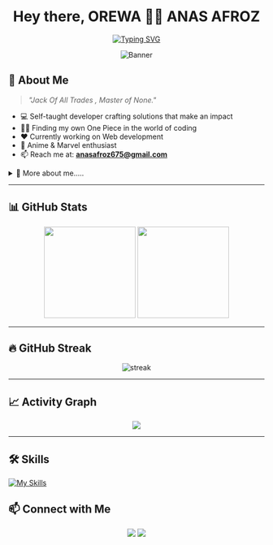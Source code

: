<div align="center">
  
# Hey there, OREWA 👨‍💻 ANAS AFROZ 

[![Typing SVG](https://readme-typing-svg.demolab.com?font=JetBrains+Mono&weight=600&size=22&pause=1000&color=00F7FF&center=true&vCenter=true&random=false&width=600&lines=Passionate+Developer+%F0%9F%92%BB;Anime+Enthusiast+%F0%9F%8E%AD;Turning+dreams+into+reality+%F0%9F%92%A1)](https://git.io/typing-svg)

![Banner](https://capsule-render.vercel.app/api?type=waving&color=gradient&height=200&section=header&text=Developer%20|%20AI%20Enthusiast&fontSize=50&fontAlignY=35&animation=fadeIn)

</div>

## 🚀 About Me

> *"Jack Of All Trades , Master of None."*

- 💻 Self-taught developer crafting solutions that make an impact  
- 🏴‍☠️ Finding my own One Piece in the world of coding  
- ❤️ Currently working on Web development  
- 🎥 Anime & Marvel enthusiast  
- 📫 Reach me at: **anasafroz675@gmail.com**

<details>
<summary>👀 More about me.....</summary>

<div align="center">

| 💻 **Tech Stack** | 🎭 **Fav club**  | 🧠 **Current Focus** |
|:-----------------:|:-------------------:|:--------------------:|
| Python            | FC Barcelona        | Web Development      |
| C++               | Real Madrid         | Data Science         |
| DSA               | Man City            | Neural Networks      |

</div>

> "The only way to do great work is to love what you do." - Steve Jobs

</details>

---

## 📊 GitHub Stats

<div align="center">
  <img height="180em" src="https://github-readme-stats.vercel.app/api?username=ANASAFROZ&show_icons=true&theme=tokyonight&include_all_commits=true&count_private=true&border_radius=15" />
  <img height="180em" src="https://github-readme-stats.vercel.app/api/top-langs/?username=ANASAFROZ&layout=compact&langs_count=7&theme=tokyonight&border_radius=15" />
</div>

---

## 🔥 GitHub Streak

<div align="center">
  <img src="https://github-readme-streak-stats.herokuapp.com/?user=ANASAFROZ&theme=tokyonight&hide_border=true" alt="streak"/>
</div>

---

## 📈 Activity Graph  

<div align="center">
  <img src="https://github-readme-activity-graph.vercel.app/graph?username=ANASAFROZ&theme=react-dark&hide_border=true&area=true" />
</div>

---



## 🛠 Skills

[![My Skills](https://skillicons.dev/icons?i=html,css,js,cpp,python,django,linux,fedora)](https://skillicons.dev)


## 📫 Connect with Me  

<div align="center">
  <a href="mailto:anasafroz675@gmail.com"><img src="https://img.shields.io/badge/-Gmail-D14836?style=flat-square&logo=gmail&logoColor=white"></a>
  <a href="https://discord.gg/__anas___.1"><img src="https://img.shields.io/badge/-Discord-5865F2?style=flat-square&logo=discord&logoColor=white"></a>
</div>

